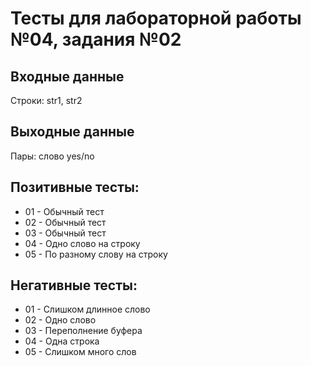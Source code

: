 # Тесты для лабораторной работы №04, задания №02

## Входные данные
Строки: str1, str2

## Выходные данные
Пары: слово yes/no

## Позитивные тесты:
- 01 - Обычный тест
- 02 - Обычный тест
- 03 - Обычный тест
- 04 - Одно слово на строку
- 05 - По разному слову на строку

## Негативные тесты:
- 01 - Слишком длинное слово
- 02 - Одно слово
- 03 - Переполнение буфера
- 04 - Одна строка
- 05 - Слишком много слов
